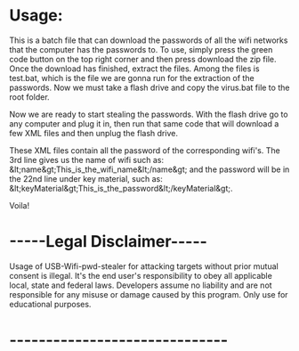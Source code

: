 # Usage:

This is a batch file that can download the passwords of all the wifi networks that the computer has the passwords to. To use, simply press the green code button on the top right corner and then press download the zip file. Once the download has finished, extract the files. Among the files is test.bat, which is the file we are gonna run for the extraction of the passwords. Now we must take a flash drive and copy the virus.bat file to the root folder.

Now we are ready to start stealing the passwords. With the flash drive go to any computer and plug it in, then run that same code that will download a few XML files and then unplug the flash drive.

These XML files contain all the password of the corresponding wifi&#39;s. The 3rd line gives us the name of wifi such as: \&lt;name\&gt;This\_is\_the\_wifi\_name\&lt;/name\&gt; and the password will be in the 22nd line under key material, such as: \&lt;keyMaterial\&gt;This\_is\_the\_password\&lt;/keyMaterial\&gt;.

Voila!

# -----Legal Disclaimer-----

Usage of USB-Wifi-pwd-stealer for attacking targets without prior mutual consent is illegal. It&#39;s the end user&#39;s responsibility to obey all applicable local, state and federal laws. Developers assume no liability and are not responsible for any misuse or damage caused by this program. Only use for educational purposes.

# ------------------------------
